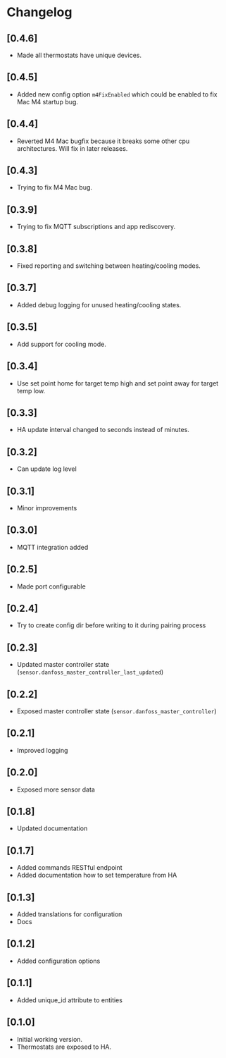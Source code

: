 # Changelog
## [0.4.6]

- Made all thermostats have unique devices.
  
## [0.4.5]

- Added new config option `m4FixEnabled` which could be enabled to fix Mac M4 startup bug.

## [0.4.4]

- Reverted M4 Mac bugfix because it breaks some other cpu architectures. Will fix in later releases.

## [0.4.3]

- Trying to fix M4 Mac bug.

## [0.3.9]

- Trying to fix MQTT subscriptions and app rediscovery.

## [0.3.8]

- Fixed reporting and switching between heating/cooling modes.

## [0.3.7]

- Added debug logging for unused heating/cooling states.

## [0.3.5]

- Add support for cooling mode.

## [0.3.4]

- Use set point home for target temp high and set point away for target temp low.

## [0.3.3]

- HA update interval changed to seconds instead of minutes.

## [0.3.2]

- Can update log level

## [0.3.1]

- Minor improvements

## [0.3.0]

- MQTT integration added

## [0.2.5]

- Made port configurable

## [0.2.4]

- Try to create config dir before writing to it during pairing process 

## [0.2.3]

- Updated master controller state (`sensor.danfoss_master_controller_last_updated`)

## [0.2.2]

- Exposed master controller state (`sensor.danfoss_master_controller`)

## [0.2.1]

- Improved logging

## [0.2.0]

- Exposed more sensor data

## [0.1.8]

- Updated documentation

## [0.1.7]

- Added commands RESTful endpoint
- Added documentation how to set temperature from HA

## [0.1.3]

- Added translations for configuration
- Docs

## [0.1.2]

- Added configuration options

## [0.1.1]

- Added unique_id attribute to entities

## [0.1.0]

- Initial working version.
- Thermostats are exposed to HA.
